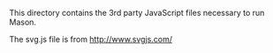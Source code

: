 
This directory contains the 3rd party JavaScript files necessary to run Mason.

The svg.js file is from http://www.svgjs.com/
